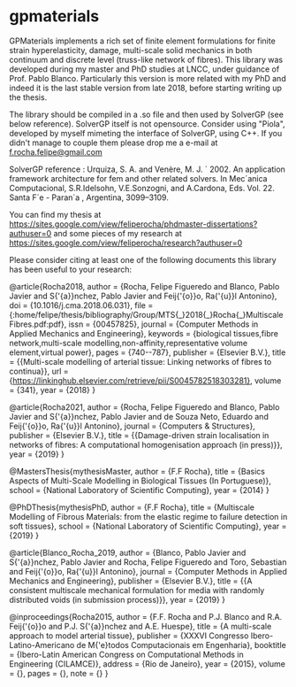 # gpmaterials
GPMaterials implements a rich set of finite element formulations for finite strain hyperelasticity, damage, multi-scale solid mechanics in both continuum and discrete level (truss-like network of fibres). This library was developed during my master and PhD studies at LNCC, under guidance of Prof. Pablo Blanco. Particularly this version is more related with my PhD and indeed it is the last stable version from late 2018, before starting writing up the thesis. 

The library should be compiled in a .so file and then used by SolverGP (see below reference). SolverGP itself is not opensource. Consider using "Piola", developed by myself mimeting the interface of SolverGP, using C++. If you didn't manage to couple them please drop me a e-mail at f.rocha.felipe@gmail.com 


SolverGP reference : Urquiza, S. A. and Venère, M. J. ´ 2002. An application framework architecture for fem and
other related solvers. In Mec´anica Computacional, S.R.Idelsohn, V.E.Sonzogni, and A.Cardona,
Eds. Vol. 22. Santa F´e - Paran´a , Argentina, 3099–3109.


You can find my thesis at
https://sites.google.com/view/feliperocha/phdmaster-dissertations?authuser=0
and some pieces of my research at
https://sites.google.com/view/feliperocha/research?authuser=0

Please consider citing at least one of the following documents this library has been useful to your research:

@article{Rocha2018,
	author = {Rocha, Felipe Figueredo and Blanco, Pablo Javier and S{\'{a}}nchez, Pablo Javier and Feij{\'{o}}o, Ra{\'{u}}l Antonino},
	doi = {10.1016/j.cma.2018.06.031},
	file = {:home/felipe/thesis/bibliography/Group/MTS{\_}2018{\_}Rocha{\_}MultiscaleFibres.pdf:pdf},
	issn = {00457825},
	journal = {Computer Methods in Applied Mechanics and Engineering},
	keywords = {biological tissues,fibre network,multi-scale modelling,non-affinity,representative volume element,virtual power},
	pages = {740--787},
	publisher = {Elsevier B.V.},
	title = {{Multi-scale modelling of arterial tissue: Linking networks of fibres to continua}},
	url = {https://linkinghub.elsevier.com/retrieve/pii/S0045782518303281},
	volume = {341},
	year = {2018}
}

@article{Rocha2021,
	author = {Rocha, Felipe Figueredo and Blanco, Pablo Javier and S{\'{a}}nchez, Pablo Javier and de Souza Neto, Eduardo and Feij{\'{o}}o, Ra{\'{u}}l Antonino},
	journal = {Computers \& Structures},
	publisher = {Elsevier B.V.},
	title = {{Damage-driven strain localisation in networks of fibres: A computational homogenisation approach (in press)}},
	year = {2019}
}


@MastersThesis{mythesisMaster,
author = {F.F Rocha},
title  = {Basics Aspects of Multi-Scale Modelling in Biological Tissues (In Portuguese)},
school = {National Laboratory of Scientific Computing},
year   = {2014}
}

@PhDThesis{mythesisPhD,
	author = {F.F Rocha},
	title  = {Multiscale Modelling of Fibrous Materials: from
	the elastic regime to failure detection in soft tissues},
	school = {National Laboratory of Scientific Computing},
	year   = {2019}
}

@article{Blanco_Rocha_2019,
	author = {Blanco, Pablo Javier and S{\'{a}}nchez, Pablo Javier and Rocha, Felipe Figueredo and Toro, Sebastian  and Feij{\'{o}}o, Ra{\'{u}}l Antonino},
	journal = {Computer Methods in Applied Mechanics and Engineering},
	publisher = {Elsevier B.V.},
	title = {{A consistent multiscale mechanical formulation for media with randomly distributed voids (in submission process)}},
	year = {2019}
}

@inproceedings{Rocha2015,
	author =    {F.F. Rocha and P.J. Blanco and R.A. Feij{\'{o}}o   and P.J. S{\'{a}}nchez and A.E. Huespe},
	title =     {A multi-scale approach to model arterial tissue},
	publisher = {XXXVI Congresso Ibero-Latino-Americano de M{\'e}todos Computacionais em Engenharia},
	booktitle = {Ibero-Latin American Congress on Computational Methods in Engineering (CILAMCE)},
	address =   {Rio de Janeiro},
	year =      {2015},
	volume =    {},
	pages =     {},
	note =      {}
}

